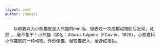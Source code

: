 ```yaml
---
layout: post
author: zhangYi
---
```


　　以前我以为小熊猫就是大熊猫的mini版，但去过一次成都动物园后发现，竟然……毫不相干！小熊猫（学名：Ailurus fulgens（FCuvier，1825），小熊猫科小熊猫属的一种动物。外形像猫，但较猫肥大，全身红褐色。